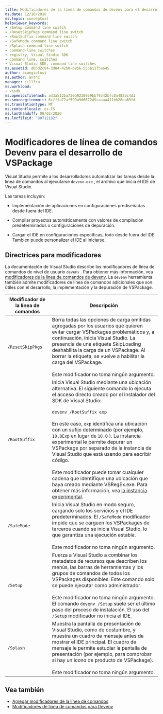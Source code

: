 ```yaml
---
title: Modificadores de la línea de comandos de devenv para el desarrollo de VSPackage | Microsoft Docs
ms.date: 12/10/2018
ms.topic: conceptual
helpviewer_keywords:
- /Setup command line switch
- /ResetSkipPkgs command line switch
- /RootSuffix command line switch
- /SafeMode command line switch
- /Splash command line switch
- command-line switches
- registry, Visual Studio SDK
- command line, switches
- Visual Studio SDK, command-line switches
ms.assetid: d65d2c04-dd84-42b0-b956-555b11f5a645
author: acangialosi
ms.author: anthc
manager: jillfra
ms.workload:
- vssdk
ms.openlocfilehash: ad3a5125a730b9230959bbf9342b4c0a4823c4d3
ms.sourcegitcommit: 6cfffa72af599a9d667249caaaa411bb28ea69fd
ms.translationtype: MT
ms.contentlocale: es-ES
ms.lasthandoff: 09/02/2020
ms.locfileid: "80712192"
---
```

# <a name="devenv-command-line-switches-for-vspackage-development"></a>Modificadores de línea de comandos Devenv para el desarrollo de VSPackage

Visual Studio permite a los desarrolladores automatizar las tareas desde la línea de comandos al ejecutarse `devenv.exe` , el archivo que inicia el IDE de Visual Studio.

 Las tareas incluyen:

- Implementación de aplicaciones en configuraciones prediseñadas desde fuera del IDE.

- Compilar proyectos automáticamente con valores de compilación predeterminados o configuraciones de depuración.

- Cargar el IDE en configuraciones específicas, todo desde fuera del IDE. También puede personalizar el IDE al iniciarse.

## <a name="guidelines-for-switches"></a>Directrices para modificadores

La documentación de Visual Studio describe los modificadores de línea de comandos de nivel de usuario `devenv` . Para obtener más información, vea [modificadores de la línea de comandos de devenv](../ide/reference/devenv-command-line-switches.md). La `devenv` herramienta también admite modificadores de línea de comandos adicionales que son útiles con el desarrollo, la implementación y la depuración de VSPackage.

| Modificador de la línea de comandos | Descripción |
|---------------------| - |
| `/ResetSkipPkgs` | Borra todas las opciones de carga omitidas agregadas por los usuarios que quieren evitar cargar VSPackages problemáticos y, a continuación, inicia Visual Studio. La presencia de una etiqueta SkipLoading deshabilita la carga de un VSPackage. Al borrar la etiqueta, se vuelve a habilitar la carga del VSPackage.<br /><br /> Este modificador no toma ningún argumento. |
| `/RootSuffix` | Inicia Visual Studio mediante una ubicación alternativa. El siguiente comando lo ejecuta el acceso directo creado por el instalador del SDK de Visual Studio:<br /><br /> `devenv /RootSuffix exp`<br /><br /> En este caso, `exp` identifica una ubicación con un sufijo determinado (por ejemplo, `10.0Exp` en lugar de `10.0` ). La instancia experimental le permite depurar un VSPackage por separado de la instancia de Visual Studio que está usando para escribir código.<br /><br /> Este modificador puede tomar cualquier cadena que identifique una ubicación que haya creado mediante VSRegEx.exe. Para obtener más información, vea [la instancia experimental](../extensibility/the-experimental-instance.md). |
| `/SafeMode` | Inicia Visual Studio en modo seguro, cargando solo los servicios y el IDE predeterminados. El `/SafeMode` modificador impide que se carguen los VSPackages de terceros cuando se inicia Visual Studio, lo que garantiza una ejecución estable.<br /><br /> Este modificador no toma ningún argumento. |
| `/Setup` | Fuerza a Visual Studio a combinar los metadatos de recursos que describen los menús, las barras de herramientas y los grupos de comandos de todos los VSPackages disponibles. Este comando solo se puede ejecutar como administrador. <br /><br /> Este modificador no toma ningún argumento. El comando `devenv /Setup` suele ser el último paso del proceso de instalación. El uso del `/Setup` modificador no inicia el IDE.|
| `/Splash` | Muestra la pantalla de presentación de Visual Studio, como de costumbre, y muestra un cuadro de mensaje antes de mostrar el IDE principal. El cuadro de mensaje le permite estudiar la pantalla de presentación (por ejemplo, para comprobar si hay un icono de producto de VSPackage).<br /><br /> Este modificador no toma ningún argumento. |

## <a name="see-also"></a>Vea también

- [Agregar modificadores de la línea de comandos](../extensibility/adding-command-line-switches.md)
- [Modificadores de línea de comandos para Devenv](../ide/reference/devenv-command-line-switches.md)
